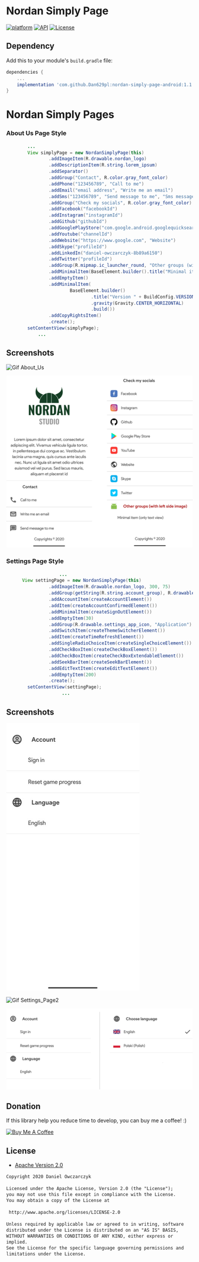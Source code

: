 # Nordan Simply Page
[![platform](https://img.shields.io/badge/platform-Android-yellow.svg)](https://www.android.com)
[![API](https://img.shields.io/badge/API-24%2B-brightgreen.svg?style=plastic)](https://android-arsenal.com/api?level=24)
[![License](https://img.shields.io/badge/license-Apache%202-4EB1BA.svg?style=flat-square)](https://www.apache.org/licenses/LICENSE-2.0.html)


## Dependency

Add this to your module's `build.gradle` file:

```gradle
dependencies {
	...
    implementation 'com.github.Dan629pl:nordan-simply-page-android:1.1.2'
}
```
<h1>Nordan Simply Pages</h1>

<h3>About Us Page Style</h3>

```java
        ...
        View simplyPage = new NordanSimplyPage(this)
                .addImageItem(R.drawable.nordan_logo)
                .addDescriptionItem(R.string.lorem_ipsum)
                .addSeparator()
                .addGroup("Contact", R.color.gray_font_color)
                .addPhone("123456789", "Call to me")
                .addEmail("email address", "Write me an email")
                .addSms("123456789", "Send message to me", "Sms message")
                .addGroup("Check my socials", R.color.gray_font_color)
                .addFacebook("facebookId")
                .addInstagram("instagramId")
                .addGithub("githubId")
                .addGooglePlayStore("com.google.android.googlequicksearchbox")
                .addYoutube("channelId")
                .addWebsite("https://www.google.com", "Website")
                .addSkype("profileId")
                .addLinkedIn("daniel-owczarczyk-8b89a6150")
                .addTwitter("profileId")
                .addGroup(R.mipmap.ic_launcher_round, "Other groups (with left side image)")
                .addMinimalItem(BaseElement.builder().title("Minimal item (only text view)").build())
                .addEmptyItem()
                .addMinimalItem(
                        BaseElement.builder()
                                .title("Version " + BuildConfig.VERSION_NAME)
                                .gravity(Gravity.CENTER_HORIZONTAL)
                                .build())
                .addCopyRightsItem()
                .create();
        setContentView(simplyPage);
            ...
```
## Screenshots

![Gif About_Us](https://github.com/Dan629pl/NordanSimplyPage/blob/master/img/page_gif.gif)



![Screenshots](https://github.com/Dan629pl/NordanSimplyPage/blob/master/img/screenshot_side_hr.png)

<h3>Settings Page Style</h3>

```java
             	    ...
      View settingPage = new NordanSimplyPage(this)
                .addImageItem(R.drawable.nordan_logo, 300, 75)
                .addGroup(getString(R.string.account_group), R.drawable.account_icon, R.color.gray_font_color)
                .addAccountItem(createAccountElement())
                .addItem(createAccountConfirmedElement())
                .addMinimalItem(createSignOutElement())
                .addEmptyItem(30)
                .addGroup(R.drawable.settings_app_icon, "Application")
                .addSwitchItem(createThemeSwitcherElement())
                .addItem(createTimeRefreshElement())
                .addSingleRadioChoiceItem(createSingleChoiceElement())
                .addCheckBoxItem(createCheckBoxElement())
                .addCheckBoxItem(createCheckBoxExtendableElement())
                .addSeekBarItem(createSeekBarElement())
                .addEditTextItem(createEditTextElement())
                .addEmptyItem(200)
                .create();
        setContentView(settingPage);
                     ...
```
## Screenshots

![Gif Settings_Page](https://github.com/Dan629pl/NordanSimplyPage/blob/master/img/setting_page.gif)

![Gif Settings_Page2](https://github.com/Dan629pl/NordanSimplyPage/blob/master/img/setting_page2.gif)

![Screenshots](https://github.com/Dan629pl/NordanSimplyPage/blob/master/img/settings_hr.png)

## Donation
If this library  help you reduce time to develop, you can buy me a coffee! :) 

<a href="https://www.buymeacoffee.com/Dan629"><img src="https://www.buymeacoffee.com/assets/img/bmc-meta-new/apple-icon-72x72.png" alt="Buy Me A Coffee" style="height: auto !important;width: auto !important;" ></a>

## License

* [Apache Version 2.0](http://www.apache.org/licenses/LICENSE-2.0.html)

```
Copyright 2020 Daniel Owczarczyk

Licensed under the Apache License, Version 2.0 (the "License");
you may not use this file except in compliance with the License.
You may obtain a copy of the License at

 http://www.apache.org/licenses/LICENSE-2.0

Unless required by applicable law or agreed to in writing, software
distributed under the License is distributed on an "AS IS" BASIS,
WITHOUT WARRANTIES OR CONDITIONS OF ANY KIND, either express or implied.
See the License for the specific language governing permissions and
limitations under the License.